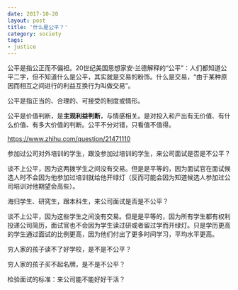 ```yaml
---
date: 2017-10-20
layout: post
title: '什么是公平？'
category: society
tags:
- justice
---
```

公平是指公正而不偏袒。20世纪美国思想家安·兰德解释的“公平”：人们都知道公平二字，但不知道什么是公平，其实就是交易的粉饰。什么是交易，“由于某种原因而相互之间进行的利益互换行为叫做交易”。

公平是指正当的、合理的、可接受的制度或情形。

公平是价值判断，是**主观利益判断**，与情感相关。是对投入和产出有无价值、有什么价值、有多大价值的判断。公平不分对错，只看值不值得。

https://www.zhihu.com/question/21471110



参加过公司对外培训的学生，跟没参加过培训的学生，来公司面试是否是不公平？ 

谈不上公平，因为这两拨学生之间没有交易。但是是平等的，因为面试官在面试候选人时不会因为他参加过培训就给他开绿灯（反而可能会因为知道候选人参加过公司培训对他期望会高些）。

海归学生、研究生，跟本科生，来公司面试是否是不公平？ 

谈不上公平，因为这些学生之间没有交易。但是是平等的，因为所有学生都有权利投递公司简历，面试官也不会因为学生读过研或者留过学而开绿灯。只是学历更高的学生通过面试的比例更高，因为他们付出了更多时间学习，平均水平更高。

穷人家的孩子读不了好学校，是不是不公平？ 


穷人家的孩子买不起名牌，是不是不公平？ 


检验面试的标准：来公司能不能好好干活？
